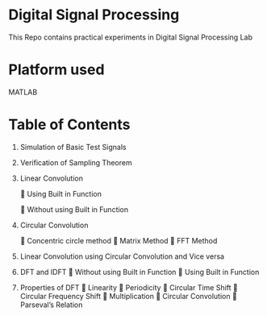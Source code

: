 # Digital Signal Processing
This Repo contains practical experiments in Digital Signal Processing Lab

# Platform used
MATLAB

# Table of Contents
1.	Simulation of Basic Test Signals
2.	Verification of Sampling Theorem
3.	Linear Convolution

      Using Built in Function
  	
     	Without using Built in Function
5.	Circular Convolution
   
     	Concentric circle method
     	Matrix Method
     	FFT Method
7.	Linear Convolution using Circular Convolution and Vice versa
8.	DFT and IDFT
    	Without using Built in Function
    	Using Built in Function
9.	Properties of DFT
    	Linearity
    	Periodicity
    	Circular Time Shift
    	Circular Frequency Shift
    	Multiplication
    	Circular Convolution
    	Parseval’s Relation


